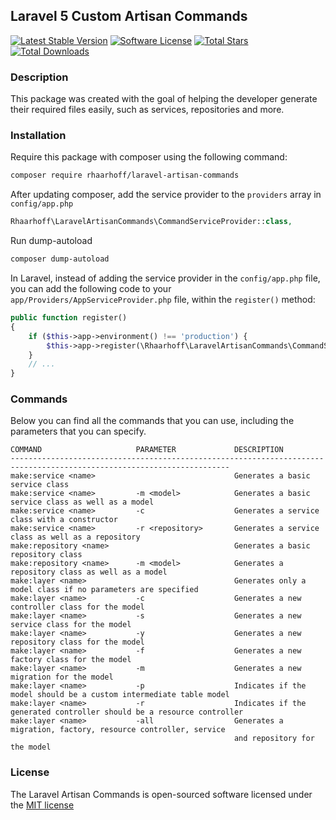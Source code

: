## Laravel 5 Custom Artisan Commands

[![Latest Stable Version][ico-version]][link-packagist]
[![Software License][ico-license]](LICENSE)
[![Total Stars][ico-stars]][link-stars]
[![Total Downloads][ico-downloads]][link-downloads]

### Description
This package was created with the goal of helping the developer generate
their required files easily, such as services, repositories and more.

### Installation

Require this package with composer using the following command:

```bash
composer require rhaarhoff/laravel-artisan-commands
```

After updating composer, add the service provider to the `providers` array in `config/app.php`

```php
Rhaarhoff\LaravelArtisanCommands\CommandServiceProvider::class,
```

Run dump-autoload
```bash
composer dump-autoload
```

In Laravel, instead of adding the service provider in the `config/app.php` file, you can add the following code to your `app/Providers/AppServiceProvider.php` file, within the `register()` method:

```php
public function register()
{
    if ($this->app->environment() !== 'production') {
        $this->app->register(\Rhaarhoff\LaravelArtisanCommands\CommandServiceProvider::class);
    }
    // ...
}
```

### Commands

Below you can find all the commands that you can use, including the parameters that you can specify.

```
COMMAND                     PARAMETER             DESCRIPTION
-----------------------------------------------------------------------------------------------------------------------
make:service <name>                               Generates a basic service class
make:service <name>         -m <model>            Generates a basic service class as well as a model
make:service <name>         -c                    Generates a service class with a constructor
make:service <name>         -r <repository>       Generates a service class as well as a repository
make:repository <name>                            Generates a basic repository class
make:repository <name>      -m <model>            Generates a repository class as well as a model
make:layer <name>                                 Generates only a model class if no parameters are specified
make:layer <name>           -c                    Generates a new controller class for the model
make:layer <name>           -s                    Generates a new service class for the model
make:layer <name>           -y                    Generates a new repository class for the model
make:layer <name>           -f                    Generates a new factory class for the model
make:layer <name>           -m                    Generates a new migration for the model
make:layer <name>           -p                    Indicates if the model should be a custom intermediate table model
make:layer <name>           -r                    Indicates if the generated controller should be a resource controller
make:layer <name>           -all                  Generates a migration, factory, resource controller, service
                                                  and repository for the model
```

### License

The Laravel Artisan Commands is open-sourced software licensed under the [MIT license](http://opensource.org/licenses/MIT)


[ico-version]: https://poser.pugx.org/rhaarhoff/laravel-artisan-commands/v/stable
[ico-license]: https://img.shields.io/badge/license-MIT-brightgreen.svg?style=flat-square
[ico-downloads]: https://poser.pugx.org/rhaarhoff/laravel-artisan-commands/downloads
[ico-stars]: https://img.shields.io/github/stars/Flame1994/laravel-artisan-commands.svg

[link-packagist]: https://packagist.org/packages/rhaarhoff/laravel-artisan-commands
[link-downloads]: https://packagist.org/packages/rhaarhoff/laravel-artisan-commands
[link-stars]: https://github.com/Flame1994/laravel-artisan-commands
